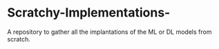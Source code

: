 # Scratchy-Implementations-
A repository to gather all the implantations of the ML or DL models from scratch.
